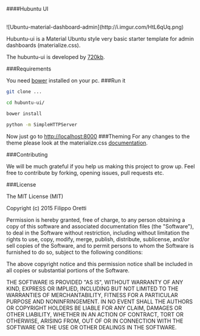 ####Hubuntu UI

<br>
![Ubuntu-material-dashboard-admin](http://i.imgur.com/HtL6qUq.png)

Hubuntu-ui is a Material Ubuntu style very basic starter template for admin dashboards (materialize.css).

The hubuntu-ui is developed by [720kb](http://720kb.net).

###Requirements
 
You need [bower](http://bower.io/) installed on your pc.
###Run it

```bash
git clone ...
```

```bash
cd hubuntu-ui/
```

```bash
bower install
```

```bash
python -m SimpleHTTPServer
```

Now just go to [http://localhost:8000](http://localhost:8000)
###Theming
For any changes to the theme please look at the materialize.css [documentation](http://materializecss.com/).

###Contributing

We will be much grateful if you help us making this project to grow up.
Feel free to contribute by forking, opening issues, pull requests etc.

###License

The MIT License (MIT)

Copyright (c) 2015 Filippo Oretti

Permission is hereby granted, free of charge, to any person obtaining a copy of this software and associated documentation files (the "Software"), to deal in the Software without restriction, including without limitation the rights to use, copy, modify, merge, publish, distribute, sublicense, and/or sell copies of the Software, and to permit persons to whom the Software is furnished to do so, subject to the following conditions:

The above copyright notice and this permission notice shall be included in all copies or substantial portions of the Software.

THE SOFTWARE IS PROVIDED "AS IS", WITHOUT WARRANTY OF ANY KIND, EXPRESS OR IMPLIED, INCLUDING BUT NOT LIMITED TO THE WARRANTIES OF MERCHANTABILITY, FITNESS FOR A PARTICULAR PURPOSE AND NONINFRINGEMENT. IN NO EVENT SHALL THE AUTHORS OR COPYRIGHT HOLDERS BE LIABLE FOR ANY CLAIM, DAMAGES OR OTHER LIABILITY, WHETHER IN AN ACTION OF CONTRACT, TORT OR OTHERWISE, ARISING FROM, OUT OF OR IN CONNECTION WITH THE SOFTWARE OR THE USE OR OTHER DEALINGS IN THE SOFTWARE.
